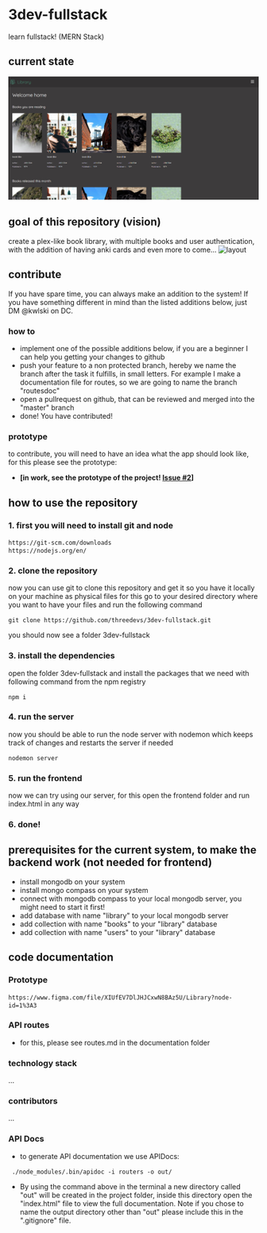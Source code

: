 # 3dev-fullstack

learn fullstack! (MERN Stack)

## current state
![current](documentation/state.png 'Current State')

## goal of this repository (vision)

create a plex-like book library, with multiple books and user authentication, with the addition of having anki cards and even more to come...
![layout](documentation/Layout.png 'Layout/Vision')


## contribute

If you have spare time, you can always make an addition to the system! If you have something different in mind than the listed additions below, just DM @kwlski on DC.

### how to

-   implement one of the possible additions below, if you are a beginner I can help you getting your changes to github
-   push your feature to a non protected branch, hereby we name the branch after the task it fulfills, in small letters. For example I make a documentation file for routes, so we are going to name the branch "routesdoc"
-   open a pullrequest on github, that can be reviewed and merged into the "master" branch
-   done! You have contributed!

### prototype

to contribute, you will need to have an idea what the app should look like, for this please see the prototype:

-   **[in work, see the prototype of the project! [Issue #2](https://github.com/threedevs/3dev-fullstack/issues/2)]**

## how to use the repository

### 1. first you will need to install git and node

```
https://git-scm.com/downloads
https://nodejs.org/en/
```

### 2. clone the repository

now you can use git to clone this repository and get it so you have it locally on your machine as physical files
for this go to your desired directory where you want to have your files and run the following command

```
git clone https://github.com/threedevs/3dev-fullstack.git
```

you should now see a folder 3dev-fullstack

### 3. install the dependencies

open the folder 3dev-fullstack and install the packages that we need with following command from the npm registry

```
npm i
```

### 4. run the server

now you should be able to run the node server with nodemon which keeps track of changes and restarts the server if needed

```
nodemon server
```

### 5. run the frontend

now we can try using our server, for this open the frontend folder and run index.html in any way

### 6. done!

## prerequisites for the current system, to make the backend work (not needed for frontend)

-   install mongodb on your system
-   install mongo compass on your system
-   connect with mongodb compass to your local mongodb server, you might need to start it first!
-   add database with name "library" to your local mongodb server
-   add collection with name "books" to your "library" database
-   add collection with name "users" to your "library" database

## code documentation

### Prototype

```
https://www.figma.com/file/XIUfEV7DlJHJCxwN8BAz5U/Library?node-id=1%3A3
```

### API routes

-   for this, please see routes.md in the documentation folder

### technology stack

...

### contributors

...

### API Docs

-   to generate API documentation we use APIDocs:

```
 ./node_modules/.bin/apidoc -i routers -o out/
```

-   By using the command above in the terminal a new directory called "out" will be created in the project folder, inside this directory open the "index.html" file to view the full documentation. Note if you chose to name the output directory other than "out" please include this in the ".gitignore" file.
